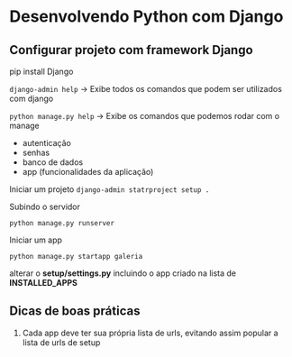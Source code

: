 # Desenvolvendo Python com Django

## Configurar projeto com framework Django

pip install Django

`django-admin help` -> Exibe todos os comandos que podem ser utilizados com django

`python manage.py help` -> Exibe os comandos que podemos rodar com o manage

- autenticação
- senhas
- banco de dados
- app (funcionalidades da aplicação)

Iniciar um projeto
`django-admin statrproject setup .`

Subindo o servidor

`python manage.py runserver`

Iniciar um app

`python manage.py startapp galeria`

alterar o **setup/settings.py** incluindo o app criado na lista de **INSTALLED_APPS**

## Dicas de boas práticas

1. Cada app deve ter sua própria lista de urls, evitando assim popular a lista de urls de setup
